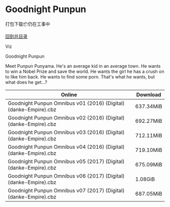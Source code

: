 # Goodnight Punpun

打包下载📦仍在工事中

[回到总目录](/Catalogs.md)

Viz

Goodnight Punpun

Meet Punpun Punyama. He's an average kid in an average town.  He wants to win a Nobel Prize and save the world.  He wants the girl he has a crush on to like him back.  He wants to find some porn.  That's what he wants, but what does he get...?





Online | Download
--- | ---
Goodnight Punpun Omnibus v01 (2016) (Digital) (danke-Empire).cbz | 637.34MiB
Goodnight Punpun Omnibus v02 (2016) (Digital) (danke-Empire).cbz | 692.27MiB
Goodnight Punpun Omnibus v03 (2016) (Digital) (danke-Empire).cbz | 712.11MiB
Goodnight Punpun Omnibus v04 (2016) (Digital) (danke-Empire).cbz | 719.10MiB
Goodnight Punpun Omnibus v05 (2017) (Digital) (danke-Empire).cbz | 675.09MiB
Goodnight Punpun Omnibus v06 (2017) (Digital) (danke-Empire).cbz | 1.08GiB
Goodnight Punpun Omnibus v07 (2017) (Digital) (danke-Empire).cbz | 687.05MiB